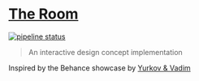 # [The Room](https://room.cole.la)
[![pipeline status](https://gitlab.com/mecolela/the-room/badges/master/pipeline.svg)](https://gitlab.com/mecolela/the-room/commits/master)
> An interactive design concept implementation

Inspired by the Behance showcase by [Yurkov & Vadim](https://www.behance.net/gallery/43037287/The-Room)
